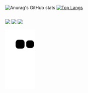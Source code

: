 
![Anurag's GitHub stats](https://github-readme-stats.vercel.app/api?username=lucasyule2212&show_icons=true&theme=dracula)
[![Top Langs](https://github-readme-stats.vercel.app/api/top-langs/?username=lucasyule2212)](https://github.com/anuraghazra/github-readme-stats)
  ##
 
<div> 
  <a href="https://www.instagram.com/yule.lucas/?hl=pt-br" target="_blank"><img src="https://img.shields.io/badge/-Instagram-%23E4405F?style=for-the-badge&logo=instagram&logoColor=white" target="_blank"></a>
  <a href = "mailto:lyrma@cin.ufpe.br"><img src="https://img.shields.io/badge/-Gmail-%23333?style=for-the-badge&logo=gmail&logoColor=white" target="_blank"></a>
  <a href="https://www.linkedin.com/in/lucasyulerocha/" target="_blank"><img src="https://img.shields.io/badge/-LinkedIn-%230077B5?style=for-the-badge&logo=linkedin&logoColor=white" target="_blank"></a> 
 
  ![Snake animation](https://github.com/rafaballerini/rafaballerini/blob/output/github-contribution-grid-snake.svg)
 
</div>
